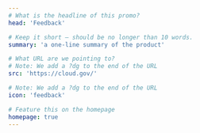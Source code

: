 ```yaml
---
# What is the headline of this promo?
head: 'Feedback'

# Keep it short — should be no longer than 10 words.
summary: 'a one-line summary of the product'

# What URL are we pointing to?
# Note: We add a ?dg to the end of the URL
src: 'https://cloud.gov/'

# Note: We add a ?dg to the end of the URL
icon: 'feedback'

# Feature this on the homepage
homepage: true
---
```

